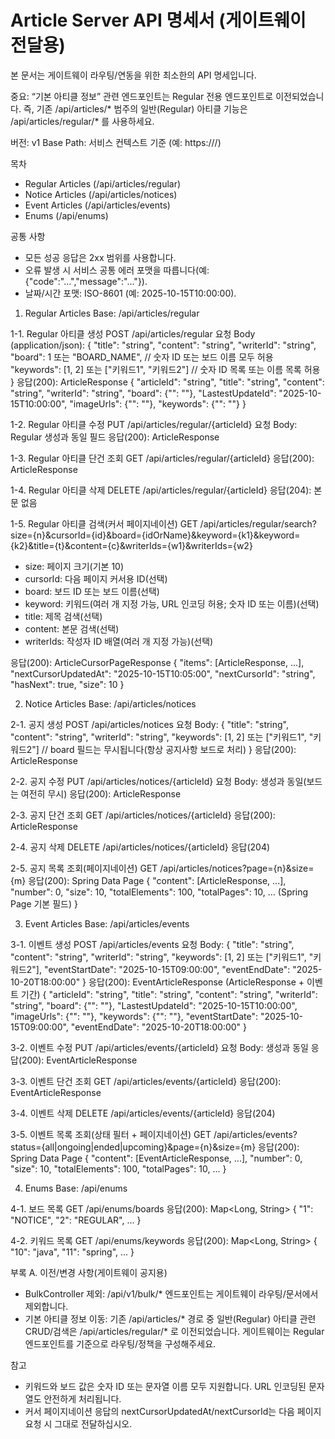# Article Server API 명세서 (게이트웨이 전달용)

본 문서는 게이트웨이 라우팅/연동을 위한 최소한의 API 명세입니다.

중요: “기본 아티클 정보” 관련 엔드포인트는 Regular 전용 엔드포인트로 이전되었습니다. 즉, 기존 /api/articles/* 범주의 일반(Regular) 아티클 기능은
/api/articles/regular/* 를 사용하세요.

버전: v1
Base Path: 서비스 컨텍스트 기준 (예: https://<host>/)

목차

- Regular Articles (/api/articles/regular)
- Notice Articles (/api/articles/notices)
- Event Articles (/api/articles/events)
- Enums (/api/enums)

공통 사항

- 모든 성공 응답은 2xx 범위를 사용합니다.
- 오류 발생 시 서비스 공통 에러 포맷을 따릅니다(예: {"code":"...","message":"..."}).
- 날짜/시간 포맷: ISO-8601 (예: 2025-10-15T10:00:00).

1) Regular Articles
   Base: /api/articles/regular

1-1. Regular 아티클 생성
POST /api/articles/regular
요청 Body (application/json):
{
"title": "string",
"content": "string",
"writerId": "string",
"board": 1 또는 "BOARD_NAME", // 숫자 ID 또는 보드 이름 모두 허용
"keywords": [1, 2] 또는 ["키워드1", "키워드2"] // 숫자 ID 목록 또는 이름 목록 허용
}
응답(200): ArticleResponse
{
"articleId": "string",
"title": "string",
"content": "string",
"writerId": "string",
"board": {"<id>": "<name>"},
"LastestUpdateId": "2025-10-15T10:00:00",
"imageUrls": {"<imageId>": "<url>"},
"keywords": {"<id>": "<name>"}
}

1-2. Regular 아티클 수정
PUT /api/articles/regular/{articleId}
요청 Body: Regular 생성과 동일 필드
응답(200): ArticleResponse

1-3. Regular 아티클 단건 조회
GET /api/articles/regular/{articleId}
응답(200): ArticleResponse

1-4. Regular 아티클 삭제
DELETE /api/articles/regular/{articleId}
응답(204): 본문 없음

1-5. Regular 아티클 검색(커서 페이지네이션)
GET
/api/articles/regular/search?size={n}&cursorId={id}&board={idOrName}&keyword={k1}&keyword={k2}&title={t}&content={c}&writerIds={w1}&writerIds={w2}

- size: 페이지 크기(기본 10)
- cursorId: 다음 페이지 커서용 ID(선택)
- board: 보드 ID 또는 보드 이름(선택)
- keyword: 키워드(여러 개 지정 가능, URL 인코딩 허용; 숫자 ID 또는 이름)(선택)
- title: 제목 검색(선택)
- content: 본문 검색(선택)
- writerIds: 작성자 ID 배열(여러 개 지정 가능)(선택)

응답(200): ArticleCursorPageResponse
{
"items": [ArticleResponse, ...],
"nextCursorUpdatedAt": "2025-10-15T10:05:00",
"nextCursorId": "string",
"hasNext": true,
"size": 10
}

2) Notice Articles
   Base: /api/articles/notices

2-1. 공지 생성
POST /api/articles/notices
요청 Body:
{
"title": "string",
"content": "string",
"writerId": "string",
"keywords": [1, 2] 또는 ["키워드1", "키워드2"]
// board 필드는 무시됩니다(항상 공지사항 보드로 처리)
}
응답(200): ArticleResponse

2-2. 공지 수정
PUT /api/articles/notices/{articleId}
요청 Body: 생성과 동일(보드는 여전히 무시)
응답(200): ArticleResponse

2-3. 공지 단건 조회
GET /api/articles/notices/{articleId}
응답(200): ArticleResponse

2-4. 공지 삭제
DELETE /api/articles/notices/{articleId}
응답(204)

2-5. 공지 목록 조회(페이지네이션)
GET /api/articles/notices?page={n}&size={m}
응답(200): Spring Data Page<ArticleResponse>
{
"content": [ArticleResponse, ...],
"number": 0,
"size": 10,
"totalElements": 100,
"totalPages": 10,
... (Spring Page 기본 필드)
}

3) Event Articles
   Base: /api/articles/events

3-1. 이벤트 생성
POST /api/articles/events
요청 Body:
{
"title": "string",
"content": "string",
"writerId": "string",
"keywords": [1, 2] 또는 ["키워드1", "키워드2"],
"eventStartDate": "2025-10-15T09:00:00",
"eventEndDate": "2025-10-20T18:00:00"
}
응답(200): EventArticleResponse (ArticleResponse + 이벤트 기간)
{
"articleId": "string",
"title": "string",
"content": "string",
"writerId": "string",
"board": {"<id>": "<name>"},
"LastestUpdateId": "2025-10-15T10:00:00",
"imageUrls": {"<imageId>": "<url>"},
"keywords": {"<id>": "<name>"},
"eventStartDate": "2025-10-15T09:00:00",
"eventEndDate": "2025-10-20T18:00:00"
}

3-2. 이벤트 수정
PUT /api/articles/events/{articleId}
요청 Body: 생성과 동일
응답(200): EventArticleResponse

3-3. 이벤트 단건 조회
GET /api/articles/events/{articleId}
응답(200): EventArticleResponse

3-4. 이벤트 삭제
DELETE /api/articles/events/{articleId}
응답(204)

3-5. 이벤트 목록 조회(상태 필터 + 페이지네이션)
GET /api/articles/events?status={all|ongoing|ended|upcoming}&page={n}&size={m}
응답(200): Spring Data Page<EventArticleResponse>
{
"content": [EventArticleResponse, ...],
"number": 0,
"size": 10,
"totalElements": 100,
"totalPages": 10,
...
}

4) Enums
   Base: /api/enums

4-1. 보드 목록
GET /api/enums/boards
응답(200): Map<Long, String>
{
"1": "NOTICE",
"2": "REGULAR",
...
}

4-2. 키워드 목록
GET /api/enums/keywords
응답(200): Map<Long, String>
{
"10": "java",
"11": "spring",
...
}

부록 A. 이전/변경 사항(게이트웨이 공지용)

- BulkController 제외: /api/v1/bulk/* 엔드포인트는 게이트웨이 라우팅/문서에서 제외합니다.
- 기본 아티클 정보 이동: 기존 /api/articles/* 경로 중 일반(Regular) 아티클 관련 CRUD/검색은 /api/articles/regular/* 로 이전되었습니다. 게이트웨이는 Regular
  엔드포인트를 기준으로 라우팅/정책을 구성해주세요.

참고

- 키워드와 보드 값은 숫자 ID 또는 문자열 이름 모두 지원합니다. URL 인코딩된 문자열도 안전하게 처리됩니다.
- 커서 페이지네이션 응답의 nextCursorUpdatedAt/nextCursorId는 다음 페이지 요청 시 그대로 전달하십시오.

